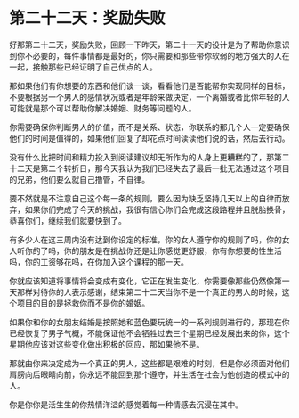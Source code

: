 # 第二十二天：奖励失败

好那第二十二天，奖励失败，回顾一下昨天，第二十一天的设计是为了帮助你意识到你不必要的，每件事情都是最好的，你只需要和那些带你软弱的地方强大的人在一起，接触那些已经证明了自己优点的人。

那如果他们有你想要的东西和他们谈一谈，看看他们是否能帮你实现同样的目标，不要根据另一个男人的感情状况或者是年龄来做决定，一个离婚或者比你年轻的人可能就是那个可以帮助你解决婚姻、财务等问题的人。

你需要确保你判断男人的价值，而不是关系、状态，你联系的那几个人一定要确保他们的时间是值得的，如果他们回复了却花点时间读读他们说的话，然后去行动。

没有什么比把时间和精力投入到阅读建议却无所作为的人身上更糟糕的了，那第二十二天是第二个转折日，那今天我认为我们已经失去了最后一批无法通过这个项目的兄弟，他们要么就自己撸管，不自律。

要不然就是不注意自己这个每一条的规则，要么因为缺乏坚持几天以上的自律而放弃，如果你们完成了今天的挑战，我很有信心你们会完成这段路程并且脱胎换骨，恭喜你们，继续我们就要快到了。

有多少人在这三周内没有达到你设定的标准，你的女人遵守你的规则了吗，你的女人听你的了吗，你的朋友是在挑战你还是让你感觉更舒服，你有你想要的性生活吗，你的工资够花吗，在你加入这个课程的那一天。

你就应该知道将事情将会变成有变化，它正在发生变化，你需要像那些仍然像第一天那样对待你的人表示感谢，结束第二十二天当你不是一个真正的男人的时候，这个项目的目的是拯救你而不是你的婚姻。

如果你和你的女朋友结婚是按照她和蓝色要玩统一的一系列规则进行的，那现在你已经恢复了男子气概，不能保证他不会牺牲过去三个星期已经发展出来的你，这个星期他应该对这些变化做出积极的回应，那如果他不是。

那就由你来决定成为一个真正的男人，这些都是艰难的时刻，但是你必须面对他们肩膀向后眼睛向前，你永远不能回到那个遵守，并生活在社会为他创造的模式中的人。

你是你你是活生生的你热情洋溢的感觉着每一种情感去沉浸在其中。